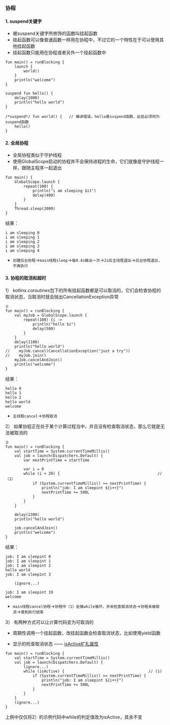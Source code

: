 ### 协程

#### 1. suspend关键字

- 被suspend关键字所修饰的函数叫挂起函数
- 挂起函数可以像普通函数一样用在协程中，不过它的一个特性在于可以使用其他挂起函数
- 挂起函数只能用在协程或者另外一个挂起函数中

```
fun main() = runBlocking {
    launch {
        world()
    }
    println("welcome")
}

suspend fun hello() {
    delay(1000)
    println("hello world")
}

/*suspend*/ fun world() {   // 编译错误，hello是suspend函数，此处必须同为suspend函数
    hello()
}
```

#### 2. 全局协程

- 全局协程类似于守护线程
- 使用GlobalScope启动的协程并不会保持进程的生命，它们就像是守护线程一样，跟随主程序一起退出

```
fun main() {
    GlobalScope.launch {
        repeat(100) {
            println("i am sleeping $it")
            delay(400)
        }
    }
    Thread.sleep(2000)
}
```

结果：
```
i am sleeping 0
i am sleeping 1
i am sleeping 2
i am sleeping 3
i am sleeping 4
```
- `创建后台协程`->`main线程sleep`->`每0.4s输出一次`->`2s后主线程退出`->`后台协程退出，不再执行`

#### 3. 协程的取消和超时

1） kotlinx.coroutines包下的所有挂起函数都是可以取消的，它们会检查协程的取消状态，当取消时就会抛出CancellationException异常

```
①
fun main() = runBlocking {
    val myJob = GlobalScope.launch {
        repeat(100) {i ->
            println("hello $i")
            delay(500)
        }
    }
    delay(1100)
    println("hello world")
//    myJob.cancel(CancellationException("just a try"))
//    myJob.join()
    myJob.cancelAndJoin()
    println("welcome")
}
```

结果：
```
hello 0
hello 1
hello 2
hello world
welcome
```
- `主线程cancel`->`协程取消`

2） 如果协程正在处于某个计算过程当中，并且没有检查取消状态，那么它就是无法被取消的

```
②
fun main() = runBlocking {
    val startTime = System.currentTimeMillis()
    val job = launch(Dispatchers.Default) {
        var nextPrintTime = startTime

        var i = 0
        while (i < 20) {                                           // （1）
            if (System.currentTimeMillis() >= nextPrintTime) {
                println("job: I am sleepint ${i++}")
                nextPrintTime += 500L
            }
        }
    }

    delay(1300)
    println("hello world")

    job.cancelAndJoin()
    println("welcome")
}
```
结果：
```
job: I am sleepint 0
job: I am sleepint 1
job: I am sleepint 2
hello world
job: I am sleepint 3

    (ignore...)

job: I am sleepint 19
welcome
```
- `main线程cancel协程`->`协程中（1）处做while循环，并未检查取消状态`->`协程未被取消`->`直到执行结束`

3） 有两种方式可以让计算代码变为可取消的

- 周期性调用一个挂起函数，改挂起函数会检查取消状态，比如使用yield函数

- 显示的检查取消状态 —— [isActive扩扎属性](https://kotlin.github.io/kotlinx.coroutines/kotlinx-coroutines-core/kotlinx.coroutines/is-active.html)

```
fun main() = runBlocking {
    val startTime = System.currentTimeMillis()
    val job = launch(Dispatchers.Default) {
        (ignore...)
        while (isActive) {                                     // (1)
            if (System.currentTimeMillis() >= nextPrintTime) {
                println("job: I am sleepint ${i++}")
                nextPrintTime += 500L
            }
        }
    }
    (ignore...)
}
```
上例中仅仅将2）的示例代码中while的判定值改为isActive，其余不变



